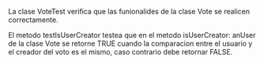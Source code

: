 La clase VoteTest verifica que las funionalides de la clase Vote se realicen correctamente.

El metodo testIsUserCreator testea que en el metodo isUserCreator: anUser de la clase Vote se retorne TRUE cuando la comparacion entre el usuario y el creador del voto es el mismo, caso contrario debe retornar FALSE.